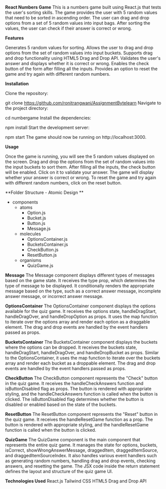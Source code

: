 **React Numbers Game**
This is a numbers game built using React.js that tests the user's sorting skills. The game provides the user with 5 random values that need to be sorted in ascending order. The user can drag and drop options from a set of 5 random values into input bags. After sorting the values, the user can check if their answer is correct or wrong.

**Features**

Generates 5 random values for sorting.
Allows the user to drag and drop options from the set of random values into input buckets.
Supports drag and drop functionality using HTML5 Drag and Drop API.
Validates the user's answer and displays whether it is correct or wrong.
Enables the check button of the form after filling all the inputs.
Provides an option to reset the game and try again with different random numbers.

**Installation**

Clone the repository:

git clone https://github.com/ronitrangwani/AssignmentBytelearn
Navigate to the project directory:

cd numbergame
Install the dependencies:

npm install
Start the development server:

npm start
The game should now be running on http://localhost:3000.

**Usage**

Once the game is running, you will see the 5 random values displayed on the screen.
Drag and drop the options from the set of random values into the input buckets to sort them.
After filling all the inputs, the check button will be enabled. Click on it to validate your answer.
The game will display whether your answer is correct or wrong.
To reset the game and try again with different random numbers, click on the reset button.

**Folder Structure - Atomic Design **

- components
  - atoms
    - Option.js
    - Bucket.js
    - Button.js
    - Message.js
  - molecules
    - OptionsContainer.js
    - BucketsContainer.js
    - CheckButton.js
    - ResetButton.js
  - organisms
    - QuizGame.js

**Message**
The Message component displays different types of messages based on the game state. It receives the type prop, which determines the type of message to be displayed. It conditionally renders the appropriate message based on the type, such as a correct answer message, incomplete answer message, or incorrect answer message.

**OptionsContainer**
The OptionsContainer component displays the options available for the quiz game. It receives the options state, handleDragStart, handleDragOver, and handleDropOption as props. It uses the map function to iterate over the options array and render each option as a draggable element. The drag and drop events are handled by the event handlers passed as props.

**BucketsContainer**
The BucketsContainer component displays the buckets where the options can be dropped. It receives the buckets state, handleDragStart, handleDragOver, and handleDropBucket as props. Similar to the OptionsContainer, it uses the map function to iterate over the buckets array and render each bucket as a droppable element. The drag and drop events are handled by the event handlers passed as props.

**CheckButton**
The CheckButton component represents the "Check" button in the quiz game. It receives the handleCheckAnswers function and isButtonDisabled flag as props. The button is rendered with appropriate styling, and the handleCheckAnswers function is called when the button is clicked. The isButtonDisabled flag determines whether the button is disabled or enabled based on the state of the buckets.

**ResetButton**
The ResetButton component represents the "Reset" button in the quiz game. It receives the handleResetGame function as a prop. The button is rendered with appropriate styling, and the handleResetGame function is called when the button is clicked.

**QuizGame**
The QuizGame component is the main component that represents the entire quiz game. It manages the state for options, buckets, isCorrect, showWrongAnswerMessage, draggedItem, draggedItemSource, and draggedItemSourceIndex. It also handles various event handlers such as generating random numbers, handling drag and drop events, checking answers, and resetting the game. The JSX code inside the return statement defines the layout and structure of the quiz game UI.

**Technologies Used**
React.js
Tailwind CSS
HTML5 Drag and Drop API
